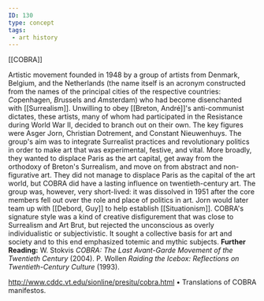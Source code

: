 ```yaml
---
ID: 130
type: concept
tags: 
 - art history
---
```


[[COBRA]]

 Artistic movement
founded in 1948 by a group of artists from Denmark, Belgium, and the
Netherlands (the name itself is an acronym constructed from the names of
the principal cities of the respective countries: *Co*penhagen,
*Br*ussels and *A*msterdam) who had become disenchanted with
[[Surrealism]]. Unwilling to
obey [[Breton, André]]'s
anti-communist dictates, these artists, many of whom had participated in
the Resistance during World War II, decided to branch out on their own.
The key figures were Asger Jorn, Christian Dotrement, and Constant
Nieuwenhuys. The group's aim was to integrate Surrealist practices and
revolutionary politics in order to make art that was experimental,
festive, and vital. More broadly, they wanted to displace Paris as the
art capital, get away from the orthodoxy of Breton's Surrealism, and
move on from abstract and non-figurative art. They did not manage to
displace Paris as the capital of the art world, but COBRA did have a
lasting influence on twentieth-century art. The group was, however, very
short-lived: it was dissolved in 1951 after the core members fell out
over the role and place of politics in art. Jorn would later team up
with [[Debord, Guy]] to help
establish [[Situationism]].
COBRA's signature style was a kind of creative disfigurement that was
close to Surrealism and Art Brut, but rejected the unconscious as overly
individualistic or subjectivistic. It sought a collective basis for art
and society and to this end emphasized totemic and mythic subjects.
**Further Reading:** W. Stokvis *COBRA: The Last Avant-Garde Movement of
the Twentieth Century* (2004).
P. Wollen *Raiding the Icebox: Reflections on Twentieth-Century Culture*
(1993).
 
<http://www.cddc.vt.edu/sionline/presitu/cobra.html>
• Translations of COBRA manifestos.

